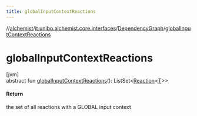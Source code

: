 ```yaml
---
title: globalInputContextReactions
---
```

//[alchemist](../../../index.html)/[it.unibo.alchemist.core.interfaces](../index.html)/[DependencyGraph](index.html)/[globalInputContextReactions](global-input-context-reactions.html)



# globalInputContextReactions



[jvm]\
abstract fun [globalInputContextReactions](global-input-context-reactions.html)(): ListSet<[Reaction](../../it.unibo.alchemist.model.interfaces/-reaction/index.html)<[T](../-scheduler/index.html)>>



#### Return



the set of all reactions with a GLOBAL input context




